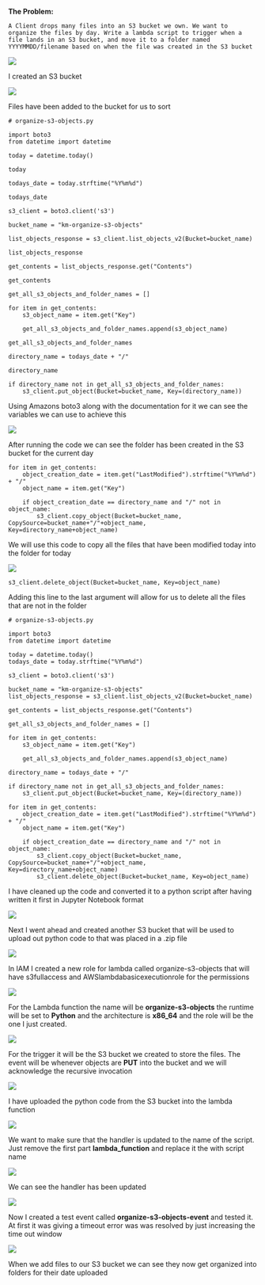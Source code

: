 
**The Problem:**

```
A Client drops many files into an S3 bucket we own. We want to organize the files by day. Write a lambda script to trigger when a file lands in an S3 bucket, and move it to a folder named YYYYMMDD/filename based on when the file was created in the S3 bucket
```

![](https://kylemichaelit.wordpress.com/wp-content/uploads/2024/08/image-236.png?w=1024)

I created an S3 bucket

![](https://kylemichaelit.wordpress.com/wp-content/uploads/2024/08/image-237.png?w=1024)

Files have been added to the bucket for us to sort

```
# organize-s3-objects.py

import boto3
from datetime import datetime

today = datetime.today()

today

todays_date = today.strftime("%Y%m%d")

todays_date

s3_client = boto3.client('s3')

bucket_name = "km-organize-s3-objects"

list_objects_response = s3_client.list_objects_v2(Bucket=bucket_name)

list_objects_response

get_contents = list_objects_response.get("Contents")

get_contents

get_all_s3_objects_and_folder_names = []

for item in get_contents: 
    s3_object_name = item.get("Key")

    get_all_s3_objects_and_folder_names.append(s3_object_name)

get_all_s3_objects_and_folder_names

directory_name = todays_date + "/"

directory_name

if directory_name not in get_all_s3_objects_and_folder_names:
    s3_client.put_object(Bucket=bucket_name, Key=(directory_name))
```

Using Amazons boto3 along with the documentation for it we can see the variables we can use to achieve this

![](https://kylemichaelit.wordpress.com/wp-content/uploads/2024/08/image-238.png?w=1024)

After running the code we can see the folder has been created in the S3 bucket for the current day

```
for item in get_contents:
    object_creation_date = item.get("LastModified").strftime("%Y%m%d") + "/"
    object_name = item.get("Key")

    if object_creation_date == directory_name and "/" not in object_name:
        s3_client.copy_object(Bucket=bucket_name, CopySource=bucket_name+"/"+object_name, Key=directory_name+object_name)
```

We will use this code to copy all the files that have been modified today into the folder for today

![](https://kylemichaelit.wordpress.com/wp-content/uploads/2024/08/image-239.png?w=1024)

```
s3_client.delete_object(Bucket=bucket_name, Key=object_name)
```

Adding this line to the last argument will allow for us to delete all the files that are not in the folder

```
# organize-s3-objects.py

import boto3
from datetime import datetime

today = datetime.today()
todays_date = today.strftime("%Y%m%d")

s3_client = boto3.client('s3')

bucket_name = "km-organize-s3-objects"
list_objects_response = s3_client.list_objects_v2(Bucket=bucket_name)

get_contents = list_objects_response.get("Contents")

get_all_s3_objects_and_folder_names = []

for item in get_contents: 
    s3_object_name = item.get("Key")

    get_all_s3_objects_and_folder_names.append(s3_object_name)

directory_name = todays_date + "/"

if directory_name not in get_all_s3_objects_and_folder_names:
    s3_client.put_object(Bucket=bucket_name, Key=(directory_name))

for item in get_contents:
    object_creation_date = item.get("LastModified").strftime("%Y%m%d") + "/"
    object_name = item.get("Key")

    if object_creation_date == directory_name and "/" not in object_name:
        s3_client.copy_object(Bucket=bucket_name, CopySource=bucket_name+"/"+object_name, Key=directory_name+object_name)
        s3_client.delete_object(Bucket=bucket_name, Key=object_name)
```

I have cleaned up the code and converted it to a python script after having written it first in Jupyter Notebook format

![](https://kylemichaelit.wordpress.com/wp-content/uploads/2024/09/image.png?w=866)

Next I went ahead and created another S3 bucket that will be used to upload out python code to that was placed in a .zip file

![](https://kylemichaelit.wordpress.com/wp-content/uploads/2024/09/image-1.png?w=1024)

In IAM I created a new role for lambda called organize-s3-objects that will have s3fullaccess and AWSlambdabasicexecutionrole for the permissions

![](https://kylemichaelit.wordpress.com/wp-content/uploads/2024/09/image-2.png?w=1014)

For the Lambda function the name will be **organize-s3-objects** the runtime will be set to **Python** and the architecture is **x86_64** and the role will be the one I just created.

![](https://kylemichaelit.wordpress.com/wp-content/uploads/2024/09/image-3.png?w=806)

For the trigger it will be the S3 bucket we created to store the files. The event will be whenever objects are **PUT** into the bucket and we will acknowledge the recursive invocation

![](https://kylemichaelit.wordpress.com/wp-content/uploads/2024/09/image-4.png?w=1024)

I have uploaded the python code from the S3 bucket into the lambda function

![](https://kylemichaelit.wordpress.com/wp-content/uploads/2024/09/image-5.png?w=1010)

We want to make sure that the handler is updated to the name of the script. Just remove the first part **lambda_function** and replace it the with script name

![](https://kylemichaelit.wordpress.com/wp-content/uploads/2024/09/image-8.png?w=1024)

We can see the handler has been updated

![](https://kylemichaelit.wordpress.com/wp-content/uploads/2024/09/image-9.png?w=1024)

Now I created a test event called **organize-s3-objects-event** and tested it. At first it was giving a timeout error was was resolved by just increasing the time out window

![](https://kylemichaelit.wordpress.com/wp-content/uploads/2024/09/image-10.png?w=1024)

When we add files to our S3 bucket we can see they now get organized into folders for their date uploaded